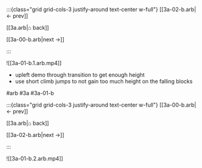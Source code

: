 :::{class="grid grid-cols-3 justify-around text-center w-full"}
[[3a-02-b.arb|← prev]]

[[3a.arb|⌂ back]]

[[3a-00-b.arb|next →]]

:::

![[3a-01-b.1.arb.mp4]]

* upleft demo through transition to get enough height
* use short climb jumps to not gain too much height on the falling blocks

#arb #3a #3a-01-b

:::{class="grid grid-cols-3 justify-around text-center w-full"}
[[3a-00-b.arb|← prev]]

[[3a.arb|⌂ back]]

[[3a-02-b.arb|next →]]

:::

![[3a-01-b.2.arb.mp4]]

